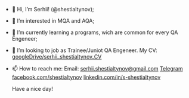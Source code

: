 - 👋 Hi, I’m Serhii! (@shestialtynov);
- 👀 I’m interested in MQA and AQA;
- 🌱 I’m currently learning a programs, wich are common for every QA Engeneer;
- 💞️ I’m looking to job as Trainee/Juniot QA Engeneer.
        My CV:  [googleDrive/serhii_shestialtynov_CV](https://drive.google.com/file/d/1-Z0SnY8szHUx3AtORBSMWY0xcejQDMMY/view?usp=sharing)
- 📫 How to reach me:
        Email: serhii.shestialtynov@gmail.com
        [Telegram](t.me/s_shestialtynov)
        [facebook.com/shestialtynov](https://www.facebook.com/shestialtynov)
        [linkedin.com/in/s-shestialtynov](linkedin.com/in/s-shestialtynov)

    Have a nice day! 
        

<!---
shestialtynov/shestialtynov is a ✨ special ✨ repository because its `README.md` (this file) appears on your GitHub profile.
You can click the Preview link to take a look at your changes.
--->
